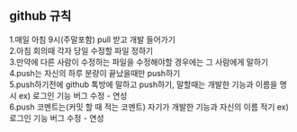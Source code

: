 ## github 규칙
1.매일 아침 9시(주말포함) pull 받고 개발 들어가기<br>
2.아침 회의때 각자 당일 수정할 파일 정하기<br>
3.만약에 다른 사람이 수정하는 파일을 수정해야할 경우에는 그 사람에게 말하기<br>
4.push는 자신의 하루 분량이 끝났을때만 push하기<br>
5.push하기전에 github 톡방에 말하고 push하기, 말할때는 개발한 기능과 이름을 명시 ex) 로그인 기능 버그 수정 - 연성<br>
6.push 코멘트는(커밋 할 때 적는 코멘트) 자기가 개발한 기능과 자신의 이름 적기 ex) 로그인 기능 버그 수정 - 연성

